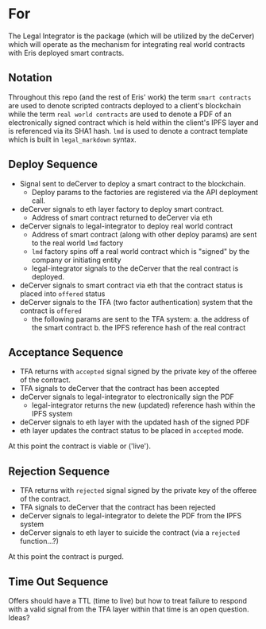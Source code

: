 # For

The Legal Integrator is the package (which will be utilized by the deCerver) which will operate as the mechanism for integrating real world contracts with Eris deployed smart contracts.

## Notation

Throughout this repo (and the rest of Eris' work) the term `smart contracts` are used to denote scripted contracts deployed to a client's blockchain while the term `real world contracts` are used to denote a PDF of an electronically signed contract which is held within the client's IPFS layer and is referenced via its SHA1 hash. `lmd` is used to denote a contract template which is built in `legal_markdown` syntax.

## Deploy Sequence

* Signal sent to deCerver to deploy a smart contract to the blockchain.
  * Deploy params to the factories are registered via the API deployment call.
* deCerver signals to eth layer factory to deploy smart contract.
  * Address of smart contract returned to deCerver via eth
* deCerver signals to legal-integrator to deploy real world contract
  * Address of smart contract (along with other deploy params) are sent to the real world `lmd` factory
  * `lmd` factory spins off a real world contract which is "signed" by the company or initiating entity
  * legal-integrator signals to the deCerver that the real contract is deployed.
* deCerver signals to smart contract via eth that the contract status is placed into `offered` status
* deCerver signals to the TFA (two factor authentication) system that the contract is `offered`
  * the following params are sent to the TFA system:
    a. the address of the smart contract
    b. the IPFS reference hash of the real contract

## Acceptance Sequence

* TFA returns with `accepted` signal signed by the private key of the offeree of the contract.
* TFA signals to deCerver that the contract has been accepted
* deCerver signals to legal-integrator to electronically sign the PDF
  * legal-integrator returns the new (updated) reference hash within the IPFS system
* deCerver signals to eth layer with the updated hash of the signed PDF
* eth layer updates the contract status to be placed in `accepted` mode.

At this point the contract is viable or ('live').

## Rejection Sequence

* TFA returns with `rejected` signal signed by the private key of the offeree of the contract.
* TFA signals to deCerver that the contract has been rejected
* deCerver signals to legal-integrator to delete the PDF from the IPFS system
* deCerver signals to eth layer to suicide the contract (via a `rejected` function...?)

At this point the contract is purged.

## Time Out Sequence

Offers should have a TTL (time to live) but how to treat failure to respond with a valid signal from the TFA layer within that time is an open question. Ideas?